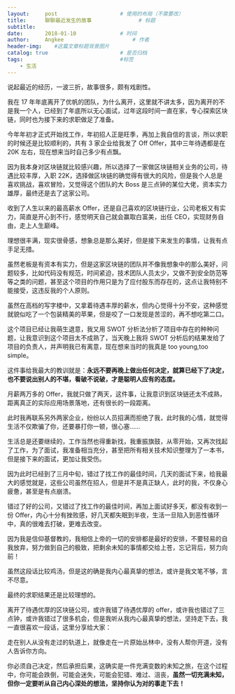 ```yaml
---
layout:     post                    # 使用的布局（不需要改）
title:      聊聊最近发生的故事               # 标题 
subtitle:    
date:       2018-01-10              # 时间
author:     Angkee                      # 作者
header-img:    #这篇文章标题背景图片
catalog: true                       # 是否归档
tags:                               #标签
    - 生活
---
```


说起最近的经历，一波三折，故事很多，颇有戏剧性。

我在 17 年年底离开了优帆的团队，为什么离开，这里就不讲太多，因为离开的不是我一个人，已经到了年底所以无心面试，过年这段时间一直在家，专心探索区块链，同时也为接下来的求职做足了准备。

今年年初才正式开始找工作，年初招人正是旺季，再加上我自信的言谈，所以求职的时候还是比较顺利的，共有 3 家企业给我发了 Off
Offer，其中三年待遇都是在 20K 左右，现在想来当时自己多少有点飘。

因为我本身对区块链就比较感兴趣，所以选择了一家做区块链相关业务的公司，待遇比较丰厚，入职 22K，选择做区块链的确觉得有很大的风险，但是我个人总是喜欢挑战，喜欢冒险，又觉得这个团队的大 Boss 是三点钟的某位大佬，资本实力雄厚，最终还是去了这家公司。

收到了人生以来的最高薪水 Offer，还是自己喜欢的区块链行业，公司老板又有实力，简直是开心到不行，感觉明天自己就会赢取白富美，出任 CEO，实现财务自由，走上人生巅峰。

理想很丰满，现实很骨感，想象总是那么美好，但是接下来发生的事情，让我有点手足无措。

虽然老板是有资本有实力，但是这家区块链的团队并不像我想象中的那么美好，问题较多，比如代码没有规范，时间紧迫，技术团队人员太少，又做不到安全防范等等之类的问题，甚至这个项目的作用只是为了应付股东而存在的，这点让我特别不能接受，这违反我的个人原则。

虽然在高档的写字楼中，又拿着待遇丰厚的薪水，但内心觉得十分不安，这种感觉就貌似吃了一个包装精美的苹果，但是咬了一口发现是苦涩的，再不想吃第二口。

这个项目已经让我萌生退意，我又用 SWOT 分析法分析了项目中存在的种种问题，让我意识到这个项目太不成熟了，当天晚上我将 SWOT 分析后的结果发给了项目的负责人，并声明我已有离意，现在想来当时的我真是 too young,too simple。

这件事给我最大的教训就是：**永远不要再晚上做出任何决定，就算已经下了决定，也不要说出别人的不堪，看破不说破，才是聪明人应有的态度。**

月薪两万多的 Offer，我就只做了两天，这件事，让我意识到区块链还太不成熟，距离真正的实际应用场景落地，还有很长的一段距离。

此时我再联系另外两家企业，纷纷以人员招满而拒绝了我，此时我的心情，就觉得生活不仅欺骗了你，还要暴打你一顿，很心塞……

生活总是还要继续的，工作当然也得重新找，我重振旗鼓，从零开始，又再次找起了工作，为了面试，我准备相当充分，甚至把所有相关技术知识整理为了一本书，但是接下来的面试，更加让我受伤。

因为此时已经到了三月中旬，错过了找工作的最佳时间，几天的面试下来，给我最大的感觉就是，这些公司虽然在招人，但是并不是真正缺人，此时的我，不仅身心疲惫，甚至是有点崩溃。

错过了好的公司，又错过了找工作的最佳时间，再加上面试好多天，都没有收到一份 Offer，内心十分有挫败感，好几天都失眠到半夜，生活一旦陷入到恶性循环中，真的很难去打破，更难去改变。

因为我是信仰基督教的，我相信上帝的一切的安排都是最好的安排，不要轻易的自我放弃，努力做到自己的极致，把剩余未知的事情都交给上苍，忘记背后，努力向前！

虽然这段话比较鸡汤，但是这的确是我内心最真挚的想法，或许是我文笔不够，言不尽意。

最终的求职结果还是比较理想的。

离开了待遇优厚的区块链公司，或许我错了待遇优厚的 offer，或许我也错过了三点钟，或许我错过了很多机会，但是我听从我内心最真挚的想法，坚持走下去，我一直很喜欢一段话，这里分享给大家：

走在别人从没有走过的轨道上，就像走在一片原始丛林中，没有人帮你开道，没有人告诉你方向。

你必须自己决定，然后承担后果，这确实是一件充满变数的未知之旅，在这个过程中，你可能会跌倒，可能会迷失，可能会犯错、难过、沮丧，**虽然一切充满未知，但你一定要听从自己内心深处的想法，坚持你认为对的事走下去！**
